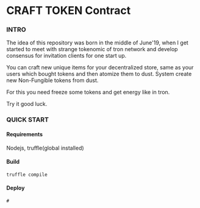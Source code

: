 # CRAFT TOKEN Contract

### INTRO

The idea of this repository was born in the middle of June'19, when I get started to meet with strange tokenomic of tron network and develop consensus for invitation clients for one start up. 

You can craft new unique items for your decentralized store, same as your users which bought tokens and then atomize them to dust. System create new Non-Fungible tokens from dust.

For this you need freeze some tokens and get energy like in tron.

Try it good luck.

### QUICK START

#### Requirements

Nodejs, truffle(global installed)


#### Build

```$xslt
truffle compile
```

#### Deploy

```$xslt
#
```